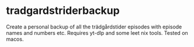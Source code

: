 # tradgardstriderbackup
Create a personal backup of all the trädgårdstider episodes with episode names and numbers etc.
Requires yt-dlp and some leet nix tools. Tested on macos.
